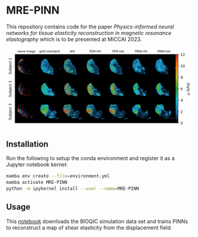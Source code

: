 # MRE-PINN

This repository contains code for the paper *Physics-informed neural networks for tissue elasticity reconstruction in magnetic resonance elastography* which is to be presented at MICCAI 2023.

![MRE-PINN examples](MICCAI-2023/images/patient_image_grid.png)

## Installation

Run the following to setup the conda environment and register it as a Jupyter notebook kernel:

```bash
mamba env create --file=environment.yml
mamba activate MRE-PINN
python -m ipykernel install --user --name=MRE-PINN
```

## Usage

This [notebook](notebooks/MICCAI-2023-simulation-training.ipynb) downloads the BIOQIC simulation data set and trains PINNs to reconstruct a map of shear elasticity from the displacement field.
